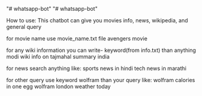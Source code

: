 "# whatsapp-bot" 
"# whatsapp-bot" 

How to use:
This chatbot can give you movies info, news, wikipedia, and general query


for movie name use movie_name.txt file
    avengers movie

for any wiki information you can write- keyword(from info.txt) than anything
      modi wiki
      info on tajmahal
      summary india


for news search anything like:
    sports news in hindi
    tech news in marathi
    
for other query use keyword wolfram than your query like:
    wolfram calories in one egg
    wolfram london weather today
